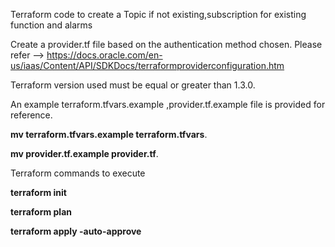 Terraform code to create a Topic if not existing,subscription for existing function and alarms

Create a provider.tf file based on the authentication method chosen. Please refer --> https://docs.oracle.com/en-us/iaas/Content/API/SDKDocs/terraformproviderconfiguration.htm

Terraform version used must be equal or greater than 1.3.0. 

An example terraform.tfvars.example ,provider.tf.example file is provided for reference. 

**mv terraform.tfvars.example terraform.tfvars**. 

**mv provider.tf.example provider.tf**. 


Terraform commands to execute 

  **terraform init**  
  
  **terraform plan**  
  
  **terraform apply -auto-approve**  
  

